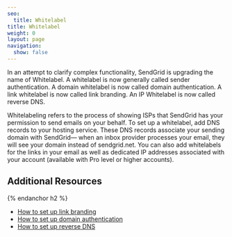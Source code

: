 ```yaml
---
seo:
  title: Whitelabel
title: Whitelabel
weight: 0
layout: page
navigation:
  show: false
---
```


In an attempt to clarify complex functionality, SendGrid is upgrading the name of Whitelabel. A whitelabel is now generally called sender authentication. A domain whitelabel is now called domain authentication. A link whitelabel is now called link branding. An IP Whitelabel is now called reverse DNS.

Whitelabeling refers to the process of showing ISPs that SendGrid has your permission to send emails on your behalf. To set up a whitelabel, add DNS records to your hosting service. These DNS records associate your sending domain with SendGrid— when an inbox provider processes your email, they will see your domain instead of sendgrid.net. You can also add whitelabels for the links in your email as well as dedicated IP addresses associated with your account (available with Pro level or higher accounts). 

## 	Additional Resources
{% endanchor h2 %}	
- [How to set up link branding]({{root_url}}/help-support/getting-started/how-to-set-up-link-branding.html)
- [How to set up domain authentication]({{root_url}}/help-support/getting-started/how-to-set-up-domain-authentication.html)
- [How to set up reverse DNS]({{root_url}}/help-support/getting-started/how-to-set-up-reverse-dns.html)
